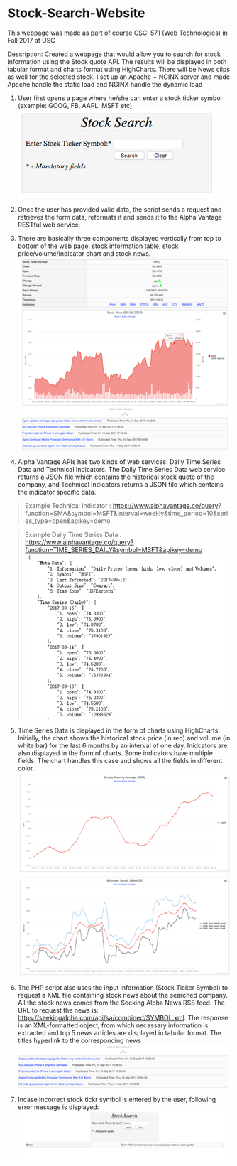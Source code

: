 # Stock-Search-Website

This webpage was made as part of course CSCI 571 (Web Technologies) in Fall 2017 at USC

Description:
Created a webpage that would allow you to search for stock information using the Stock quote API. The results will be displayed in both tabular format and charts format using HighCharts. There will be News clips as well for the selected stock.
I set up an Apache + NGINX server and made Apache handle the static load and NGINX handle the dynamic load

1. User first opens a page where he/she can enter a stock ticker symbol (example: GOOG, FB, AAPL, MSFT etc) ![Screenshot](Screenshots/InitialScreen.png)

2. Once the user has provided valid data, the script sends a request and retrieves the form data, reformats it and sends it to the Alpha Vantage RESTful web service.

3. There are basically three components displayed vertically from top to bottom of the web page:
stock information table, stock price/volume/indicator chart and stock news. ![Screenshot](Screenshots/SearchResult.png)

4. Alpha Vantage APIs has two kinds of web services: Daily Time Series Data and Technical Indicators. The Daily Time Series Data web service returns a JSON file which contains the historical stock quote of the company, and Technical Indicators  returns a JSON file which contains the indicator specific data.

> Example Technical Indicator : https://www.alphavantage.co/query?
function=SMA&symbol=MSFT&interval=weekly&time_period=10&series_type=open&apikey=demo

> Example Daily Time Series Data : https://www.alphavantage.co/query?function=TIME_SERIES_DAILY&symbol=MSFT&apikey=demo ![Screenshot](Screenshots/DataFormat.png)

5. Time Series Data is displayed in the form of charts using HighCharts. Initially, the chart shows the historical stock
price (in red) and volume (in white bar) for the last 6 months by an interval of one day.
Inidcators are also displayed in the form of charts. Some indicators have multiple fields. The chart handles this case and shows all the fields in different color.
![Screenshot](Screenshots/IndicatorChart1.png)
![Screenshot](Screenshots/IndicatorChart.png)

6. The PHP script also uses the input information (Stock Ticker Symbol) to request a XML file containing stock news about the searched company. All the stock news comes from the Seeking Alpha News RSS feed. The URL to request the news is:
https://seekingalpha.com/api/sa/combined/SYMBOL.xml. The response is an XML-formatted object, from which necassary information is extracted and top 5 news articles are displayed in tabular format. The titles hyperlink to the corresponding news
![Screenshot](Screenshots/News.png)

7. Incase incorrect stock tickr symbol is entered by the user, following error message is displayed:
![Screenshot](Screenshots/ErrorPage.png)
